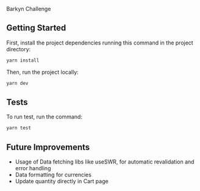 Barkyn Challenge
## Getting Started

First, install the project dependencies running this command in the project directory:

```bash
yarn install
```

Then, run the project locally:

```bash
yarn dev
```

## Tests

To run test, run the command:

```bash
yarn test
```

## Future Improvements

- Usage of Data fetching libs like useSWR, for automatic revalidation and error handling
- Data formatting for currencies
- Update quantity directly in Cart page


